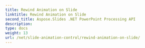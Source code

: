 ```yaml
---
title: Rewind Animation on Slide
linktitle: Rewind Animation on Slide
second_title: Aspose.Slides .NET PowerPoint Processing API
description: 
type: docs
weight: 13
url: /net/slide-animation-control/rewind-animation-on-slide/
---
```

